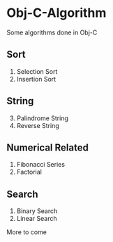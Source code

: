 # Obj-C-Algorithm
Some algorithms done in Obj-C <br>

Sort
---
1. Selection Sort
2. Insertion Sort

String
---
3. Palindrome String
4. Reverse String

Numerical Related
---
1. Fibonacci Series
2. Factorial

Search
---
1. Binary Search
2. Linear Search

More to come
